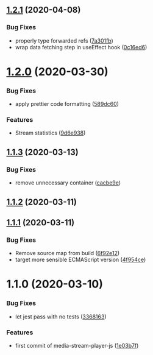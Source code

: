 ## [1.2.1](https://github.com/AxisCommunications/media-stream-player-js/compare/v1.2.0...v1.2.1) (2020-04-08)


### Bug Fixes

* properly type forwarded refs ([7a301fb](https://github.com/AxisCommunications/media-stream-player-js/commit/7a301fba791eb23d672855844f7f80582a020aa8))
* wrap data fetching step in useEffect hook ([0c16ed6](https://github.com/AxisCommunications/media-stream-player-js/commit/0c16ed664b858d2af007af24675a3aac15911178))



# [1.2.0](https://github.com/AxisCommunications/media-stream-player-js/compare/v1.1.3...v1.2.0) (2020-03-30)


### Bug Fixes

* apply prettier code formatting ([589dc60](https://github.com/AxisCommunications/media-stream-player-js/commit/589dc60c475ce06837bf63266381b9a66d74155c))


### Features

* Stream statistics ([9d6e938](https://github.com/AxisCommunications/media-stream-player-js/commit/9d6e93879587361b49b96bf72bf6e87ba7443115))



## [1.1.3](https://github.com/AxisCommunications/media-stream-player-js/compare/v1.1.2...v1.1.3) (2020-03-13)


### Bug Fixes

* remove unnecessary container ([cacbe9e](https://github.com/AxisCommunications/media-stream-player-js/commit/cacbe9e067cfc047f350c21a0433fd3fb84b9f01))



## [1.1.2](https://github.com/AxisCommunications/media-stream-player-js/compare/v1.1.1...v1.1.2) (2020-03-11)



## [1.1.1](https://github.com/AxisCommunications/media-stream-player-js/compare/v1.1.0...v1.1.1) (2020-03-11)


### Bug Fixes

* Remove source map from build ([6f92e12](https://github.com/AxisCommunications/media-stream-player-js/commit/6f92e12e91de2fe8287645c9ad646dd4386fedde))
* target more sensible ECMAScript version ([4f954ce](https://github.com/AxisCommunications/media-stream-player-js/commit/4f954ce7066de228833951bb3e8717781e90998e))



# 1.1.0 (2020-03-10)


### Bug Fixes

* let jest pass with no tests ([3368163](https://github.com/AxisCommunications/media-stream-player-js/commit/336816334d3191efb45f9cd0aa85c0837ac8777a))


### Features

* first commit of media-stream-player-js ([1e03b7f](https://github.com/AxisCommunications/media-stream-player-js/commit/1e03b7fc02f0ce9c63998f7bcaf6c0f45cd1d7df))



